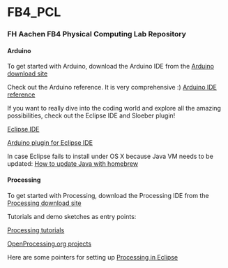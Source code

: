 # FB4_PCL
### FH Aachen FB4 Physical Computing Lab Repository


#### Arduino

To get started with Arduino, download the Arduino IDE from the [Arduino download site](https://www.arduino.cc/en/Main/Software)

Check out the Arduino reference. It is very comprehensive :)
[Arduino IDE reference](https://www.arduino.cc/reference/en/)

If you want to really dive into the coding world and explore all the amazing possibilities, check out the Eclipse IDE and Sloeber plugin!

[Eclipse IDE](https://www.eclipse.org/)

[Arduino plugin for Eclipse IDE](http://eclipse.baeyens.it/)

In case Eclipse fails to install under OS X because Java VM needs to be updated: [How to update Java with homebrew](http://www.lonecpluspluscoder.com/2017/04/27/installing-java-8-jdk-os-x-using-homebrew/)


#### Processing

To get started with Processing, download the Processing IDE from the [Processing download site](https://processing.org/download/)

Tutorials and demo sketches as entry points:

[Processing tutorials](https://processing.org/tutorials/)

[OpenProcessing.org projects](https://www.openprocessing.org/browse/)

Here are some pointers for setting up [Processing in Eclipse](https://www.processing.org/tutorials/eclipse/)
